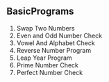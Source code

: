 ## BasicPrograms

1. Swap Two Numbers
2. Even and Odd Number Check
3. Vowel And Alphabet Check
4. Reverse Number Program
5. Leap Year Program
6. Prime Number Check
7. Perfect Number Check
